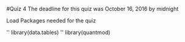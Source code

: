 #Quiz 4
The deadline for this quiz was October 16, 2016 by midnight

Load Packages needed for the quiz

'<addr>' library(data.tables)
'<addr>' library(quantmod)